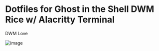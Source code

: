 # Dotfiles for Ghost in the Shell DWM Rice w/ Alacritty Terminal 
DWM Love

![image](https://github.com/user-attachments/assets/e8658bb4-563a-4435-84f8-11d05a06d19f)

